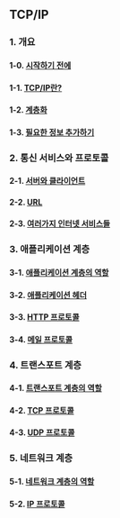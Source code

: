 ## TCP/IP

### 1. 개요

#### 1-0. [시작하기 전에](https://github.com/Ubinquitous/Details/blob/master/TCP%20IP/outline.md)

#### 1-1. [TCP/IP란?](https://github.com/Ubinquitous/Details/blob/master/TCP%20IP/TCP%20IP.md)

#### 1-2. [계층화](https://github.com/Ubinquitous/Details/blob/master/TCP%20IP/layering.md)

#### 1-3. [필요한 정보 추가하기](https://github.com/Ubinquitous/Details/blob/master/TCP%20IP/header.md)

### 2. 통신 서비스와 프로토콜

#### 2-1. [서버와 클라이언트](https://github.com/Ubinquitous/Details/blob/master/TCP%20IP/serverAndClient.md)

#### 2-2. [URL](https://github.com/Ubinquitous/Details/blob/master/TCP%20IP/url.md)

#### 2-3. [여러가지 인터넷 서비스들](https://github.com/Ubinquitous/Details/blob/master/TCP%20IP/internet.md)

### 3. 애플리케이션 계층

#### 3-1. [애플리케이션 계층의 역할](https://github.com/Ubinquitous/Details/blob/master/TCP%20IP/application.md)

#### 3-2. [애플리케이션 헤더](https://github.com/Ubinquitous/Details/blob/master/TCP%20IP/application-header.md)

#### 3-3. [HTTP 프로토콜](https://github.com/Ubinquitous/Details/blob/master/TCP%20IP/http-protocol.md)

#### 3-4. [메일 프로토콜](https://github.com/Ubinquitous/Details/blob/master/TCP%20IP/mail-protocol.md)

### 4. 트랜스포트 계층

#### 4-1. [트랜스포트 계층의 역할](https://github.com/Ubinquitous/Details/blob/master/TCP%20IP/transport.md)

#### 4-2. [TCP 프로토콜](https://github.com/Ubinquitous/Details/blob/master/TCP%20IP/tcp-protocol.md)

#### 4-3. [UDP 프로토콜](https://github.com/Ubinquitous/Details/blob/master/TCP%20IP/udp-protocol.md)

### 5. 네트워크 계층

#### 5-1. [네트워크 계층의 역할](https://github.com/Ubinquitous/Details/blob/master/TCP%20IP/network.md)

#### 5-2. [IP 프로토콜](https://github.com/Ubinquitous/Details/blob/master/TCP%20IP/ip-protocol.md)
